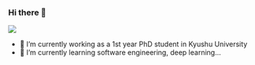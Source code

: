 ### Hi there 👋

<!--
**Toma62299781/Toma62299781** is a ✨ _special_ ✨ repository because its `README.md` (this file) appears on your GitHub profile.
Here are some ideas to get you started:
-->

![](https://github-readme-stats.vercel.app/api?username=Toma62299781)

<!--START_SECTION:waka-->
<!--END_SECTION:waka-->

- 🔭 I’m currently working as a 1st year PhD student in Kyushu University
- 🌱 I’m currently learning software engineering, deep learning...
